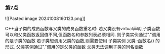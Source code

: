 ### 第7点
![[Pasted image 20241008160123.png]]

C++当子类的成员函数与父类的成员函数重名时:
若父类没有virtual声明,子类函数可以和父类函数返回值不同,但函数名和参数列表必须相同.
则子类实例通过"."调用的是子类的函数
若子类想调用父类的函数,则需要使用 子类实例.父类::函数名() 的形式.
父类实例通过"."调用的是父类的函数
父类无法调用子类的同名函数


